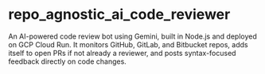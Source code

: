 # repo_agnostic_ai_code_reviewer
An AI-powered code review bot using Gemini, built in Node.js and deployed on GCP Cloud Run. It monitors GitHub, GitLab, and Bitbucket repos, adds itself to open PRs if not already a reviewer, and posts syntax-focused feedback directly on code changes.
